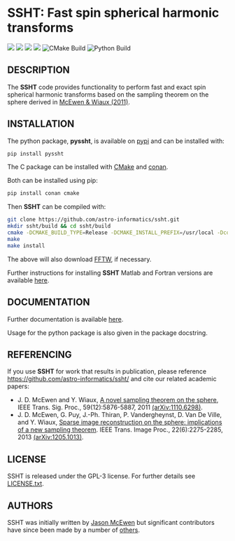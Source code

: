 # SSHT: Fast spin spherical harmonic transforms

[docs-img]: https://img.shields.io/badge/docs-stable-blue.svg
[docs-url]: https://astro-informatics.github.io/ssht/
[bintray-img]: https://img.shields.io/bintray/v/astro-informatics/astro-informatics/ssht:astro-informatics?label=C%20package
[bintray-url]: https://bintray.com/astro-informatics/astro-informatics/ssht:astro-informatics/1.3.4:stable/link
[pypi-img]: https://badge.fury.io/py/pyssht.svg
[pypi-url]: https://badge.fury.io/py/pyssht
[codefactor-img]: https://www.codefactor.io/repository/github/astro-informatics/ssht/badge/main
[codefactor-url]: https://www.codefactor.io/repository/github/astro-informatics/ssht/overview/main

[![][docs-img]][docs-url]
[![][bintray-img]][bintray-url]
[![][pypi-img]][pypi-url]
[![][codefactor-img]][codefactor-url]
![CMake Build](https://github.com/astro-informatics/ssht/workflows/CMake%20Build/badge.svg)
![Python Build](https://github.com/astro-informatics/ssht/workflows/Python%20Build/badge.svg)

## DESCRIPTION

The **SSHT** code provides functionality to perform fast and exact
spin spherical harmonic transforms based on the sampling theorem on the
sphere derived in <a href="http://www.jasonmcewen.org/publication/mcewen-fssht/">McEwen & Wiaux (2011)</a>.


## INSTALLATION

 The python package, <strong>pyssht</strong>, is available on <a href="https://pypi.org/project/pyssht/">pypi</a> and can be installed with: 
 
 ```bash
 pip install pyssht
 ```

The C package can be installed with [CMake](https://cmake.org) and
[conan](https://docs.conan.io/en/latest/howtos/other_languages_package_manager/python.html).

Both can be installed using pip:

```bash
pip install conan cmake
```

Then **SSHT** can be compiled with:

```bash
git clone https://github.com/astro-informatics/ssht.git
mkdir ssht/build && cd ssht/build
cmake -DCMAKE_BUILD_TYPE=Release -DCMAKE_INSTALL_PREFIX=/usr/local -Dconan_deps=True ..
make
make install
```

The above will also download [FFTW](http://www.fftw.org/), if necessary.


Further instructions for installing **SSHT** Matlab and Fortran versions are available [here](https://astro-informatics.github.io/ssht/).


## DOCUMENTATION

Further documentation is available [here](https://astro-informatics.github.io/ssht/).

Usage for the python package is also given in the package docstring.


## REFERENCING

If you use **SSHT** for work that results in publication, please reference <a href="https://github.com/astro-informatics/ssht">https://github.com/astro-informatics/ssht/</a> and cite our related academic papers:

- J. D. McEwen and Y. Wiaux, [A novel sampling theorem on the sphere](http://www.jasonmcewen.org/publication/mcewen-fssht/), IEEE Trans. Sig. Proc., 59(12):5876-5887, 2011 [(arXiv:1110.6298)](https://arxiv.org/abs/1110.6298).
- J. D. McEwen, G. Puy, J.-Ph. Thiran, P. Vandergheynst, D. Van De Ville, and Y. Wiaux, [Sparse image reconstruction on the sphere: implications of a new sampling theorem](http://www.jasonmcewen.org/publication/mcewen-css-2/). IEEE Trans. Image Proc., 22(6):2275-2285, 2013 [(arXiv:1205.1013)](https://arxiv.org/abs/1205.1013).


## LICENSE

SSHT is released under the GPL-3 license.  For further details see 
[LICENSE.txt](https://github.com/astro-informatics/ssht/blob/main/LICENSE).


## AUTHORS

SSHT was initially written by [Jason McEwen](http://www.jasonmcewen.org/) but significant contributors have since been made by a number of <a href="https://github.com/astro-informatics/ssht/graphs/contributors">others</a>.